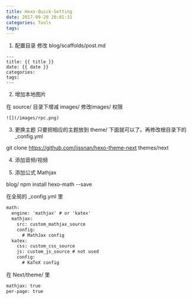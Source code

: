 ```yaml
---
title: Hexo-Quick-Setting
date: 2017-09-20 20:01:31
categories: Tools
tags:
---
```


1. 配置目录
修改
blog/scaffolds/post.md

```text
---
title: {{ title }}
date: {{ date }}
categories:
tags:
---
```

2. 增加本地图片

在 source/ 目录下增减 images/ 修改images/ 权限
```text
![](/images/rpc.png)
```

3. 更换主题
只要把相应的主题放到 theme/ 下面就可以了。再修改根目录下的 _config.yml

git clone https://github.com/iissnan/hexo-theme-next themes/next

4. 添加音频/视频

5. 添加公式
Mathjax

blog/  npm install hexo-math --save

在全局的 _config.yml 里

```txt
math:
  engine: 'mathjax' # or 'katex'
  mathjax:
    src: custom_mathjax_source
    config:
      # MathJax config
  katex:
    css: custom_css_source
    js: custom_js_source # not used
    config:
      # KaTeX config
```

在 Next/theme/ 里
```txt
mathjax: true
per-page: true
```
